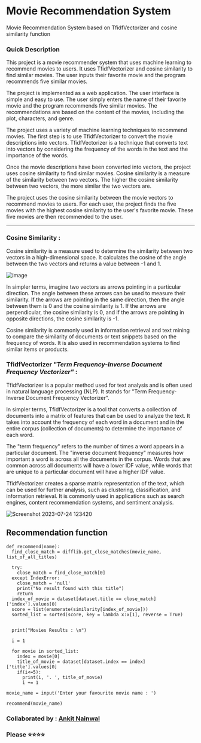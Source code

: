 # Movie Recommendation System 


Movie Recommendation System based on TfidfVectorizer and cosine similarity function 

### Quick Description 

This project is a movie recommender system that uses machine learning to recommend movies to users. It uses TfidfVectorizer and cosine similarity to find similar movies. The user inputs their favorite movie and the program recommends five similar movies.

The project is implemented as a web application. The user interface is simple and easy to use. The user simply enters the name of their favorite movie and the program recommends five similar movies. The recommendations are based on the content of the movies, including the plot, characters, and genre.

The project uses a variety of machine learning techniques to recommend movies. The first step is to use TfidfVectorizer to convert the movie descriptions into vectors. TfidfVectorizer is a technique that converts text into vectors by considering the frequency of the words in the text and the importance of the words.

Once the movie descriptions have been converted into vectors, the project uses cosine similarity to find similar movies. Cosine similarity is a measure of the similarity between two vectors. The higher the cosine similarity between two vectors, the more similar the two vectors are.

 The project uses the cosine similarity between the movie vectors to recommend movies to users. For each user, the project finds the five movies with the highest cosine similarity to the user's favorite movie. These five movies are then recommended to the user.

 <hr>

### Cosine Similarity : 
   Cosine similarity is a measure used to determine the similarity between two vectors in a high-dimensional space. It calculates the cosine of the angle between the two vectors and returns a value between -1 and 1.

![image](https://user-images.githubusercontent.com/78251168/227769415-0367c033-f3fe-4b32-bf5d-36d05879e3fc.png)


In simpler terms, imagine two vectors as arrows pointing in a particular direction. The angle between these arrows can be used to measure their similarity. If the arrows are pointing in the same direction, then the angle between them is 0 and the cosine similarity is 1. If the arrows are perpendicular, the cosine similarity is 0, and if the arrows are pointing in opposite directions, the cosine similarity is -1.

Cosine similarity is commonly used in information retrieval and text mining to compare the similarity of documents or text snippets based on the frequency of words. It is also used in recommendation systems to find similar items or products.

### TfidfVectorizer *"Term Frequency-Inverse Document Frequency Vectorizer"*  : 
   TfidfVectorizer is a popular method used for text analysis and is often used in natural language processing (NLP). It stands for "Term Frequency-Inverse Document Frequency Vectorizer".

In simpler terms, TfidfVectorizer is a tool that converts a collection of documents into a matrix of features that can be used to analyze the text. It takes into account the frequency of each word in a document and in the entire corpus (collection of documents) to determine the importance of each word.

The "term frequency" refers to the number of times a word appears in a particular document. The "inverse document frequency" measures how important a word is across all the documents in the corpus. Words that are common across all documents will have a lower IDF value, while words that are unique to a particular document will have a higher IDF value.

TfidfVectorizer creates a sparse matrix representation of the text, which can be used for further analysis, such as clustering, classification, and information retrieval. It is commonly used in applications such as search engines, content recommendation systems, and sentiment analysis.

![Screenshot 2023-07-24 123420](https://github.com/nano-bot01/Movie-Recommender-Web-Application/assets/78251168/e86a4319-c187-45d3-bb3e-fbde6b622357)



## Recommendation function 
```
def recommend(name):
  find_close_match = difflib.get_close_matches(movie_name, list_of_all_titles)
  
  try:
    close_match = find_close_match[0]
  except IndexError:
    close_match = 'null'
    print("No result found with this title")
    return 
  index_of_movie = dataset[dataset.title == close_match]['index'].values[0]
  score = list(enumerate(similarity[index_of_movie]))
  sorted_list = sorted(score, key = lambda x:x[1], reverse = True)


  print("Movies Results : \n")

  i = 1

  for movie in sorted_list:
    index = movie[0]
    title_of_movie = dataset[dataset.index == index]['title'].values[0]
    if(i<=5):
      print(i, '. ', title_of_movie)
      i += 1
```

```
movie_name = input('Enter your favourite movie name : ')

recommend(movie_name)
```



### Collaborated by : [Ankit Nainwal](https://github.com/nano-bot01)

### Please ⭐⭐⭐⭐
